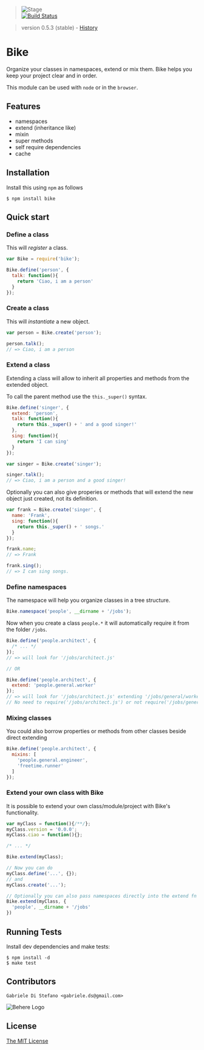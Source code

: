 > ![Stage](https://github.com/behere/behere.github.com/raw/master/assets/stage/production.png)  
[![Build Status](https://secure.travis-ci.org/behere/bike.png)](http://travis-ci.org/behere/bike)

> version 0.5.3 (stable) - [History](https://github.com/behere/bike/blob/master/HISTORY.md)

# Bike
  
  Organize your classes in namespaces, extend or mix them. Bike helps you keep your project clear and in order.
  
  This module can be used with `node` or in the `browser`.

## Features
  
  * namespaces
  * extend (inheritance like)
  * mixin
  * super methods
  * self require dependencies
  * cache

## Installation

Install this using `npm` as follows

    $ npm install bike

## Quick start

### Define a class

This will *register* a class.

```javascript
var Bike = require('bike');

Bike.define('person', {
  talk: function(){
    return 'Ciao, i am a person'
  }
});
```

### Create a class

This will *instantiate* a new object.

```javascript
var person = Bike.create('person');

person.talk();
// => Ciao, i am a person
```

### Extend a class

Extending a class will allow to inherit all properties and methods from the extended object.

To call the parent method use the `this._super()` syntax.

```javascript
Bike.define('singer', {
  extend: 'person',
  talk: function(){
    return this._super() + ' and a good singer!'
  },
  sing: function(){
    return 'I can sing'
  }
});

var singer = Bike.create('singer');

singer.talk();
// => Ciao, i am a person and a good singer!
```

Optionally you can also give properies or methods that will extend the new object just created, not its definition.

```javascript
var frank = Bike.create('singer', {
  name: 'Frank',
  sing: function(){
    return this._super() + ' songs.'
  }
});

frank.name;
// => Frank

frank.sing();
// => I can sing songs.
```

### Define namespaces

The namespace will help you organize classes in a tree structure.

```javascript
Bike.namespace('people', __dirname + '/jobs');
```

Now when you create a class `people.*` it will automatically require it from the folder `/jobs`.

```javascript
Bike.define('people.architect', {
  /* ... */
});
// => will look for '/jobs/architect.js'

// OR

Bike.define('people.architect', {
  extend: 'people.general.worker'
});
// => will look for '/jobs/architect.js' extending '/jobs/general/worker.js'
// No need to require('/jobs/architect.js') or not require('/jobs/general/worker.js')
```

### Mixing classes

You could also borrow properties or methods from other classes beside direct extending

```javascript
Bike.define('people.architect', {
  mixins: [
    'people.general.engineer',
    'freetime.runner'
  ]
});
```

### Extend your own class with Bike

It is possible to extend your own class/module/project with Bike's functionality.

```javascript
var myClass = function(){/**/};
myClass.version = '0.0.0';
myClass.ciao = function(){};

/* ... */

Bike.extend(myClass);

// Now you can do
myClass.define('...', {});
// and
myClass.create('...');

// Optionally you can also pass namespaces directly into the extend fn
Bike.extend(myClass, {
  'people', __dirname + '/jobs'
})
```

## Running Tests

Install dev dependencies and make tests:

    $ npm install -d
    $ make test

## Contributors

```
Gabriele Di Stefano <gabriele.ds@gmail.com>
```

![Behere Logo](https://github.com/behere/behere.github.com/raw/master/assets/behere_logo.png)

## License 

[The MIT License](https://github.com/behere/bike/blob/master/LICENSE)